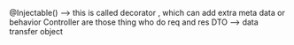 
@Injectable() --> this is called decorator , which can add extra meta data or behavior
Controller are those thing who do req and res
DTO --> data transfer object
